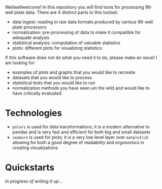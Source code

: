 Wellwellwelcome! In this repository you will find tools for processing 96-well plate data. 
There are 4 distinct parts to this toolset:

- data ingest: reading in raw data formats produced by various 96-well plate processors
- normalization: pre-processing of data to make it compatible for adequate analysis
- statistical analysis: computation of valuable statistics
- plots: different plots for visualizing statistics

If this software does not do what you need it to do, please make an issue!
I am looking for:
- examples of plots and graphs that you would like to recreate
- datasets that you would like to process
- statistical tests that you would like to run
- normalization methods you have seen uin the wild and would like to have critically evaluated

# Technologies
- `polars` is used for data transformations; it is a modern alternative to pandas and is very fast and efficient for both big and small datasets
- `seaborn` is used for plots; it is a very low level layer over `matplotlib` allowing for both a good degree of readability and ergonomics in creating visualizations

# Quickstarts
*In progress of writing it up...*

